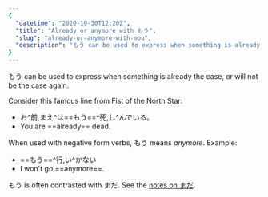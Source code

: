 ```yaml
---
{
  "datetime": "2020-10-30T12:20Z",
  "title": "Already or anymore with もう",
  "slug": "already-or-anymore-with-mou",
  "description": "もう can be used to express when something is already the case, or will not be the case again."
}
---
```

<span lang="ja">もう</span> can be used to express when something is already the
case, or will not be the case again.

Consider this famous line from Fist of the North Star:

- <span lang="ja">お^前,まえ^は==もう==^死,し^んでいる。</span>
- You are ==already== dead.

When used with negative form verbs, <span lang="ja">もう</span> means _anymore_. Example:

- <span lang="ja">==もう==^行,い^かない</span>
- I won't go ==anymore==.

<span lang="ja">もう</span> is often contrasted with <span lang="ja">まだ</span>.
See the [notes on <span lang="ja">まだ</span>](not-yet-or-still-with-mada).
